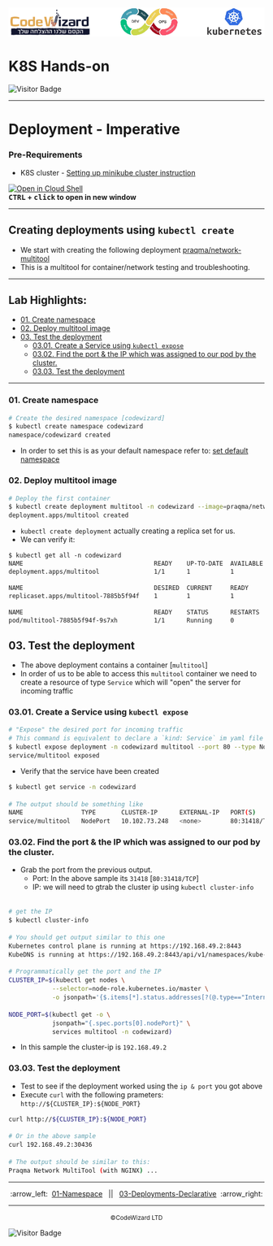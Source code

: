 ![](../../resources/k8s-logos.png)

# K8S Hands-on
![Visitor Badge](https://visitor-badge.laobi.icu/badge?page_id=nirgeier)

---
# Deployment - Imperative

### Pre-Requirements

- K8S cluster - <a href="../00-VerifyCluster">Setting up minikube cluster instruction</a>

[![Open in Cloud Shell](https://gstatic.com/cloudssh/images/open-btn.svg)](https://console.cloud.google.com/cloudshell/editor?cloudshell_git_repo=https://github.com/nirgeier/KubernetesLabs)  
**<kbd>CTRL</kbd> + <kbd>click</kbd> to open in new window**

---

## Creating deployments using `kubectl create`

- We start with creating the following deployment
  [praqma/network-multitool](https://github.com/Praqma/Network-MultiTool)
- This is a multitool for container/network testing and troubleshooting.

<!-- inPage TOC start -->

---
## Lab Highlights:
- [01. Create namespace](#01-Create-namespace)
- [02. Deploy multitool image](#02-Deploy-multitool-image)
- [03. Test the deployment](#03-Test-the-deployment)
  - [03.01. Create a Service using `kubectl expose`](#0301-Create-a-Service-using-kubectl-expose)
  - [03.02. Find the port &amp; the IP which was assigned to our pod by the cluster.](#0302-Find-the-port--the-IP-which-was-assigned-to-our-pod-by-the-cluster)
  - [03.03. Test the deployment](#0303-Test-the-deployment)

---

<!-- inPage TOC end -->

### 01. Create namespace

```sh
# Create the desired namespace [codewizard]
$ kubectl create namespace codewizard
namespace/codewizard created
```

- In order to set this is as your default namespace refer to: <a href="../01-Namespace#2-setting-the-default-namespace-for-kubectl">set default namespace</a>

### 02. Deploy multitool image

```sh
# Deploy the first container
$ kubectl create deployment multitool -n codewizard --image=praqma/network-multitool
deployment.apps/multitool created
```

- `kubectl create deployment` actually creating a replica set for us.
- We can verify it:

```
$ kubectl get all -n codewizard
NAME                                    READY    UP-TO-DATE  AVAILABLE
deployment.apps/multitool               1/1      1           1

NAME                                    DESIRED  CURRENT     READY
replicaset.apps/multitool-7885b5f94f    1        1           1

NAME                                    READY    STATUS      RESTARTS
pod/multitool-7885b5f94f-9s7xh          1/1      Running     0
```

## 03. Test the deployment

- The above deployment contains a container [`multitool`]
- In order of us to be able to access this `multitool` container we need to create a resource of type `Service` which will "open" the server for incoming traffic

### 03.01. Create a Service using `kubectl expose`

```sh
# "Expose" the desired port for incoming traffic
# This command is equivalent to declare a `kind: Service` im yaml file
$ kubectl expose deployment -n codewizard multitool --port 80 --type NodePort
service/multitool exposed
```

- Verify that the service have been created

```sh
$ kubectl get service -n codewizard

# The output should be something like
NAME                TYPE       CLUSTER-IP      EXTERNAL-IP   PORT(S)        AGE
service/multitool   NodePort   10.102.73.248   <none>        80:31418/TCP   3s
```

### 03.02. Find the port & the IP which was assigned to our pod by the cluster.

- Grab the port from the previous output.
  - Port: In the above sample its `31418` [`80:31418/TCP`]
  - IP: we will need to gtrab the cluster ip using `kubectl cluster-info`

```sh

# get the IP
$ kubectl cluster-info

# You should get output similar to this one
Kubernetes control plane is running at https://192.168.49.2:8443
KubeDNS is running at https://192.168.49.2:8443/api/v1/namespaces/kube-system/services/kube-dns:dns/proxy

# Programmatically get the port and the IP
CLUSTER_IP=$(kubectl get nodes \
            --selector=node-role.kubernetes.io/master \
            -o jsonpath='{$.items[*].status.addresses[?(@.type=="InternalIP")].address}')

NODE_PORT=$(kubectl get -o \
            jsonpath="{.spec.ports[0].nodePort}" \
            services multitool -n codewizard)
```

- In this sample the cluster-ip is `192.168.49.2`

### 03.03. Test the deployment

- Test to see if the deployment worked using the `ip & port` you got above
- Execute `curl` with the following prameters: `http://${CLUSTER_IP}:${NODE_PORT}`

```sh
curl http://${CLUSTER_IP}:${NODE_PORT}

# Or in the above sample
curl 192.168.49.2:30436

# The output should be similar to this:
Praqma Network MultiTool (with NGINX) ...
```
<!-- navigation start -->

---

<div align="center">
:arrow_left:&nbsp;
  <a href="../01-Namespace">01-Namespace</a>
&nbsp;&nbsp;||&nbsp;&nbsp;  <a href="../03-Deployments-Declarative">03-Deployments-Declarative</a>
  &nbsp;:arrow_right:</div>

---

<div align="center">
  <small>&copy;CodeWizard LTD</small>
</div>

![Visitor Badge](https://visitor-badge.laobi.icu/badge?page_id=nirgeier)

<!-- navigation end -->